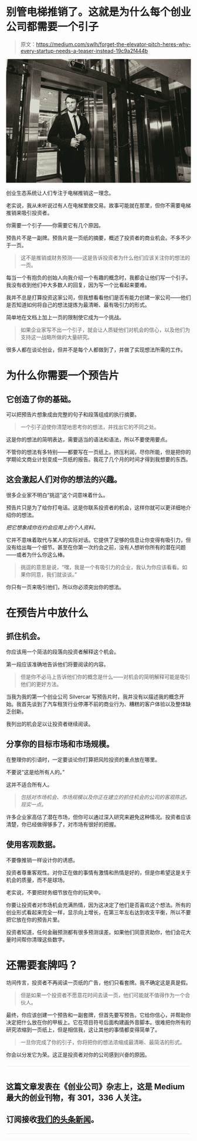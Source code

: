 # 别管电梯推销了。这就是为什么每个创业公司都需要一个引子

> 原文：<https://medium.com/swlh/forget-the-elevator-pitch-heres-why-every-startup-needs-a-teaser-instead-19c9a2f444b>

![](img/ea99f9810c6b84a0d8cfdf4060b86fa9.png)

创业生态系统让人们专注于电梯推销这一理念。

老实说，我从未听说过有人在电梯里做交易。故事可能就在那里，但你不需要电梯推销来吸引投资者。

你需要一个引子——你需要它有几个原因。

预告片不是一副牌。预告片是一页纸的摘要，概述了投资者的商业机会。不多不少于一页。

> 这不是推销或财务预测——这是告诉投资者为什么他们应该关注你的想法的一页。

每当一个有抱负的创始人向我介绍一个有趣的概念时，我都会让他们写一个引子。我没有收到他们中大多数人的回复，因为写一个比看起来要难。

我并不总是打算投资这家公司，但我想看看他们是否有能力创建一家公司——他们是否知道如何将自己的想法提炼为最清晰、最有吸引力的形式。

简单地在文档上加上一页的限制使它成为一个挑战。

> 如果企业家写不出一个引子，就会让人质疑他们对机会的信心，以及他们为支持这一战略所做的大量研究。

很多人都在谈论创业，但并不是每个人都做到了，并做了实现想法所需的工作。

# **为什么你需要一个预告片**

## **它创造了你的基础。**

可以把预告片想象成由完整的句子和段落组成的执行摘要。

> 一个引子迫使你清楚地思考你的想法，并找出它的不同之处。

这是你的想法的简明表达，需要适当的语法和语法，所以不要使用要点。

不管你的想法有多特别——都要写在一页纸上。挤压利润，尽你所能，但是把你的学期论文商业计划变成一页纸的报告。我花了几个月的时间才得到我想要的东西。

## 这会激起人们对你的想法的兴趣。

很多企业家不明白“挑逗”这个词意味着什么。

预告片只是为了给你打电话。这是你联系投资者的机会，这样你就可以更详细地介绍你的想法。

*把它想象成你在约会应用上的个人资料。*

它并不意味着取代与某人的实际对话。它提供了足够的信息让你变得有吸引力，但没有给出每一个细节。甚至在你第一次约会之前，没有人想听你所有的潜在问题——或者为什么你这么棒。

> 挑逗的意思是说，“嘿，我是一个有吸引力的企业，我认为你应该看看。如果你同意，我们就谈谈。”

你只有一页来吸引他们，所以你必须突出你的想法。

# **在预告片中放什么**

## **抓住机会。**

你应该用一个简洁的段落向投资者解释这个机会。

第一段应该准确地告诉他们将要阅读的内容。

> 但是你不必马上告诉他们你的概念是什么——对机会的简明解释可能是吸引他们的更好方法。

当我为我的第一个创业公司 Silvercar 写预告片时，我并没有以描述我的概念开始。我首先谈到了汽车租赁行业停滞不前的商业行为、糟糕的客户体验以及整体缺乏创新。

我列出的机会足以让投资者继续阅读。

## **分享你的目标市场和市场规模。**

在整理你的引语时，一定要谈论你打算把风险投资的重点放在哪里。

不要说“这是给所有人的。”

这并不适合所有人。

> *包括对市场机会、市场规模以及你正在建立的抓住机会的公司的客观陈述。现实一点。*

许多企业家高估了潜在市场，但你可以通过深入研究来避免这种情况。投资者应该清楚，你已经做得够多了，对市场有很好的把握。

## **使用客观数据。**

不要像推销一样设计你的诱惑。

投资者尊重客观性。对你正在做的事情有激情和热情是好的，但是你希望这是关于机会的质量，而不是球场。

老实说，不要把财务细节放在你的玩笑中。

你要让投资者对市场机会充满热情，因为这决定了他们是否喜欢这个想法。所有的创业形式看起来完全一样，显示向上增长，在第三年左右达到收支平衡，所以不要把它放在你的预告片里。

投资者知道，任何金融预测都有很多预测误差。如果他们同意资助你，他们会花大量时间帮你清理这些数字。

# **还需要套牌吗？**

坊间传言，投资者不再阅读一页纸的广告，他们只看套牌。我不确定这是真是假。

> 但是如果一个投资者不愿意花时间去读一页，他们可能就不值得作为一个合伙人。

最终，你应该创建一个预告和一副套牌，但首先要写预告。它给你信心，并帮助你决定把什么放在你的甲板上。它在项目符号后面构建画外音脚本。很难把你所有的研究浓缩到一页纸上，但是相信我，这让其他的事情都变得简单了。

> 一旦你完成了你的引子，你将把你的想法浓缩成最清晰、最简洁的形式。

你会以分发它为荣。这正是投资者对你的公司感到兴奋的原因。

![](img/731acf26f5d44fdc58d99a6388fe935d.png)

## 这篇文章发表在《创业公司》杂志上，这是 Medium 最大的创业刊物，有 301，336 人关注。

## 订阅接收[我们的头条新闻](http://growthsupply.com/the-startup-newsletter/)。

![](img/731acf26f5d44fdc58d99a6388fe935d.png)